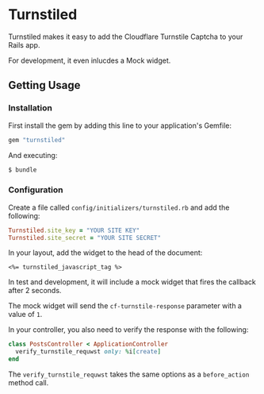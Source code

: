 Turnstiled
==========

Turnstiled makes it easy to add the Cloudflare Turnstile Captcha to your Rails app.

For development, it even inlucdes a Mock widget.

Getting Usage
-------------

### Installation

First install the gem by adding this line to your application's Gemfile:

``` ruby
gem "turnstiled"
```

And executing:

``` bash
$ bundle
```

### Configuration

Create a file called `config/initializers/turnstiled.rb` and add the following:

``` ruby
Turnstiled.site_key = "YOUR SITE KEY"
Turnstiled.site_secret = "YOUR SITE SECRET"
```

In your layout, add the widget to the head of the document:

``` erb
<%= turnstiled_javascript_tag %>
```

In test and development, it will include a mock widget that fires the callback after 2 seconds.

The mock widget will send the `cf-turnstile-response` parameter with a value of `1`.

In your controller, you also need to verify the response with the following:

``` ruby
class PostsController < ApplicationController
  verify_turnstile_requwst only: %i[create]
end
```

The `verify_turnstile_requwst` takes the same options as a `before_action` method call.
